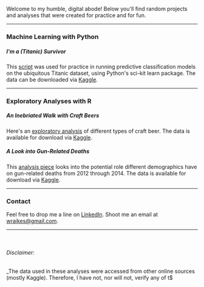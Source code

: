 
Welcome to my humble, digital abode! Below you'll find random projects and analyses that were created for practice and for fun.

--------

### Machine Learning with Python

##### I'm a (Titanic) Survivor

This [script](Titanic.html) was used for practice in running predictive classification models on the ubiquitous Titanic dataset, using Python's sci-kit learn package.  The data can be downloaded via [Kaggle](https://www.kaggle.com/c/titanic/data).  

--------

### Exploratory Analyses with R

##### An Inebriated Walk with Craft Beers

Here's an [exploratory analysis](Beer_Analysis.html) of different types of craft beer.  The data is available for download via [Kaggle](https://www.kaggle.com/nickhould/craft-cans).

##### A Look into Gun-Related Deaths

This [analysis piece](gun_analysis.html) looks into the potential role different demographics have on gun-related deaths from 2012 through 2014. The data is available for download via [Kaggle](https://www.kaggle.com/hakabuk/gun-deaths-in-the-us).

--------

### Contact

Feel free to drop me a line on [LinkedIn](https://www.linkedin.com/in/william-raikes-81508448).
Shoot me an email at wraikes@gmail.com.

--------

<br>

###### Disclaimer:
_The data used in these analyses were accessed from other online sources (mostly Kaggle). Therefore, I have not, nor will not, verify any of t$


